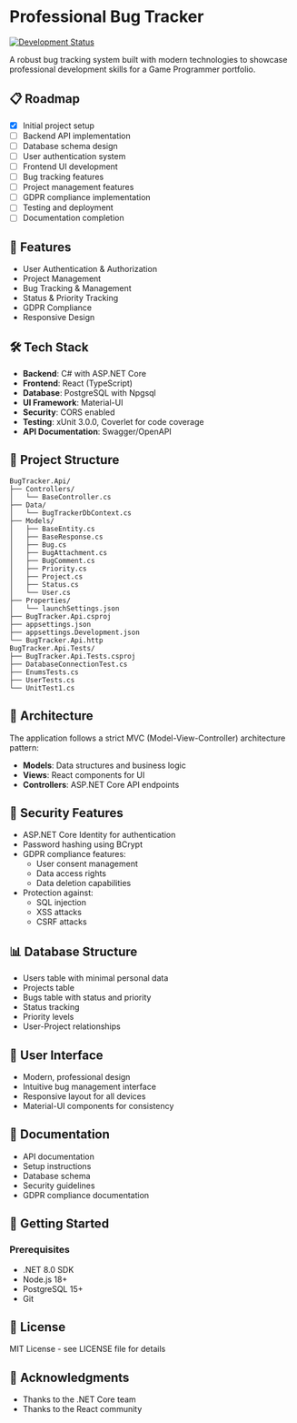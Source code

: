# Professional Bug Tracker

[![Development Status](https://img.shields.io/badge/Development-Active-brightgreen)](https://github.com/LouisJoly/Bug_Tracker)

A robust bug tracking system built with modern technologies to showcase professional development skills for a Game Programmer portfolio.

## 📋 Roadmap

- [x] Initial project setup
- [ ] Backend API implementation
- [ ] Database schema design
- [ ] User authentication system
- [ ] Frontend UI development
- [ ] Bug tracking features
- [ ] Project management features
- [ ] GDPR compliance implementation
- [ ] Testing and deployment
- [ ] Documentation completion

## 🚀 Features

- User Authentication & Authorization
- Project Management
- Bug Tracking & Management
- Status & Priority Tracking
- GDPR Compliance
- Responsive Design

## 🛠️ Tech Stack

- **Backend**: C# with ASP.NET Core
- **Frontend**: React (TypeScript)
- **Database**: PostgreSQL with Npgsql
- **UI Framework**: Material-UI
- **Security**: CORS enabled
- **Testing**: xUnit 3.0.0, Coverlet for code coverage
- **API Documentation**: Swagger/OpenAPI

## 📁 Project Structure

```
BugTracker.Api/
├── Controllers/
│   └── BaseController.cs
├── Data/
│   └── BugTrackerDbContext.cs
├── Models/
│   ├── BaseEntity.cs
│   ├── BaseResponse.cs
│   ├── Bug.cs
│   ├── BugAttachment.cs
│   ├── BugComment.cs
│   ├── Priority.cs
│   ├── Project.cs
│   ├── Status.cs
│   └── User.cs
├── Properties/
│   └── launchSettings.json
├── BugTracker.Api.csproj
├── appsettings.json
├── appsettings.Development.json
└── BugTracker.Api.http
BugTracker.Api.Tests/
├── BugTracker.Api.Tests.csproj
├── DatabaseConnectionTest.cs
├── EnumsTests.cs
├── UserTests.cs
└── UnitTest1.cs
```

## 📱 Architecture

The application follows a strict MVC (Model-View-Controller) architecture pattern:

- **Models**: Data structures and business logic
- **Views**: React components for UI
- **Controllers**: ASP.NET Core API endpoints

## 🔐 Security Features

- ASP.NET Core Identity for authentication
- Password hashing using BCrypt
- GDPR compliance features:
  - User consent management
  - Data access rights
  - Data deletion capabilities
- Protection against:
  - SQL injection
  - XSS attacks
  - CSRF attacks

## 📊 Database Structure

- Users table with minimal personal data
- Projects table
- Bugs table with status and priority
- Status tracking
- Priority levels
- User-Project relationships

## 🎨 User Interface

- Modern, professional design
- Intuitive bug management interface
- Responsive layout for all devices
- Material-UI components for consistency

## 📝 Documentation

- API documentation
- Setup instructions
- Database schema
- Security guidelines
- GDPR compliance documentation

## 🚀 Getting Started

### Prerequisites

- .NET 8.0 SDK
- Node.js 18+
- PostgreSQL 15+
- Git

## 📝 License

MIT License - see LICENSE file for details

## 🙏 Acknowledgments

- Thanks to the .NET Core team
- Thanks to the React community
